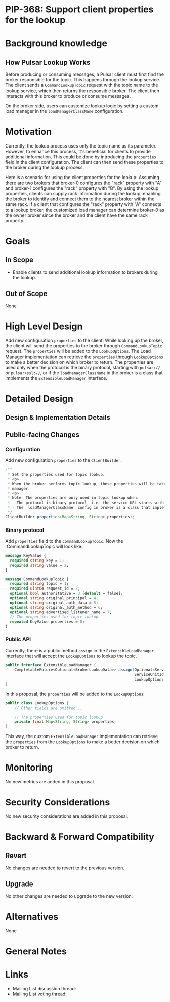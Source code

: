 # PIP-368: Support client properties for the lookup

# Background knowledge

## How Pulsar Lookup Works

Before producing or consuming messages, a Pulsar client must first find the broker responsible for the topic. This
happens through the lookup service. The client sends a `CommandLookupTopic` request with the topic name to the lookup
service, which then returns the responsible broker. The client then interacts with this broker to produce or consume
messages.

On the broker side, users can customize lookup logic by setting a custom load manager in the `loadManagerClassName`
configuration.

# Motivation

Currently, the lookup process uses only the topic name as its parameter. However, to enhance this process, it's
beneficial for clients to provide additional information. This could be done by introducing the `properties` field in
the client configuration. The client can then send these properties to the broker during the lookup process.

Here is a scenario for using the client properties for the lookup:
Assuming there are two brokers that broker-0 configures the "rack" property with "A" and broker-1 configures the "rack"
property with "B". By using the lookup properties, clients can supply rack information during the lookup, enabling the
broker to identify and connect them to the nearest broker within the same rack. If a client that configures the "rack"
property with "A" connects to a lookup broker, the customized load manager can determine broker-0 as the owner broker
since the broker and the client have the same rack property.

# Goals

## In Scope

- Enable clients to send additional lookup information to brokers during the lookup.

## Out of Scope

None

# High Level Design

Add new configuration `properties` to the client. While looking up the broker, the client will send the properties to
the broker through `CommandLookupTopic` request.
The `properties` will be added to the `LookupOptions`. The Load Manager implementation can retrieve the `properties`
through `LookupOptions` to make a better decision on which broker to return.
The properties are used only when the protocol is the binary protocol, starting with `pulsar://` or `pulsar+ssl://`, or
if the `loadManagerClassName` in the broker is a class that implements the `ExtensibleLoadManager` interface.

# Detailed Design

## Design & Implementation Details

## Public-facing Changes

### Configuration

Add new configuration `properties` to the `ClientBuilder`.

```java
/**
 * Set the properties used for topic lookup.
 * <p>
 * When the broker performs topic lookup, these properties will be taken into consideration in a customized load
 * manager. 
 * <p>
 * Note: The properties are only used in topic lookup when:
 * - The protocol is binary protocol, i.e. the service URL starts with "pulsar://" or "pulsar+ssl://"
 * - The `loadManagerClassName` config in broker is a class that implements the `ExtensibleLoadManager` interface
 */
ClientBuilder properties(Map<String, String> properties);
```

### Binary protocol

Add `properties` field to the `CommandLookupTopic`. Now the `CommandLookupTopic will look like:

```protobuf
message KeyValue {
  required string key = 1;
  required string value = 2;
}

message CommandLookupTopic {
  required string topic = 1;
  required uint64 request_id = 2;
  optional bool authoritative = 3 [default = false];
  optional string original_principal = 4;
  optional string original_auth_data = 5;
  optional string original_auth_method = 6;
  optional string advertised_listener_name = 7;
  // The properties used for topic lookup
  repeated KeyValue properties = 8;
}
```

### Public API

Currently, there is a public method `assign` in the `ExtensibleLoadManager` interface that will accept
the `LookupOptions` to lookup the topic.

```java
public interface ExtensibleLoadManager {
    CompletableFuture<Optional<BrokerLookupData>> assign(Optional<ServiceUnitId> topic,
                                                         ServiceUnitId serviceUnit,
                                                         LookupOptions options);
}
```

In this proposal, the `properties` will be added to the `LookupOptions`:

```java
public class LookupOptions {
    // Other fields are omitted ...

    // The properties used for topic lookup
    private final Map<String, String> properties;
}
```

This way, the custom `ExtensibleLoadManager` implementation can retrieve the `properties` from the `LookupOptions` to
make a better decision on which broker to return.

# Monitoring

No new metrics are added in this proposal.

# Security Considerations

No new security considerations are added in this proposal.

# Backward & Forward Compatibility

## Revert

No changes are needed to revert to the previous version.

## Upgrade

No other changes are needed to upgrade to the new version.

# Alternatives

None

# General Notes

# Links

* Mailing List discussion thread:
* Mailing List voting thread:
